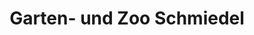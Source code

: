 ---
title: "Garten- und Zoo Schmiedel"
url: /aue-bad-schlema/garten-und-zoo-schmiedel/
shop: Tiere
---